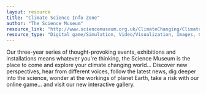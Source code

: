 ```yaml
---
layout: resource
title: "Climate Science Info Zone"
author: "The Science Museum"
resource_link: "http://www.sciencemuseum.org.uk/ClimateChanging/ClimateScienceInfoZone/?keywords..."
resource_type: "Digital game/Simulation, Video/Visualization, Images, Curriculum, Website"
---
```


Our three-year series of thought-provoking events, exhibitions and installations means whatever you're thinking, the Science Museum is the place to come and explore your climate changing world...
Discover new perspectives, hear from different voices, follow the latest news, dig deeper into the science, wonder at the workings of planet Earth, take a risk with our online game... and visit our new interactive gallery.
